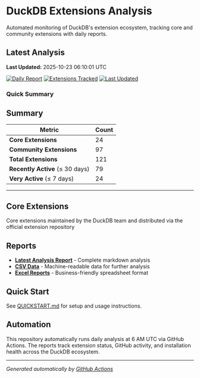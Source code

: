 # DuckDB Extensions Analysis

Automated monitoring of DuckDB's extension ecosystem, tracking core and community extensions with daily reports.

## Latest Analysis

**Last Updated:** 2025-10-23 06:10:01 UTC

[![Daily Report](https://img.shields.io/badge/Daily%20Report-Active-green)](./reports/latest.md)
[![Extensions Tracked](https://img.shields.io/badge/Extensions%20Tracked-121-blue)](./reports/latest.md)
[![Last Updated](https://img.shields.io/badge/Last%20Updated-2025-10-23%2006:10:01%20UTC-lightgrey)](./reports/latest.md)

### Quick Summary

## Summary

| **Metric** | **Count** |
|------------|-----------|
| **Core Extensions** | 24 |
| **Community Extensions** | 97 |
| **Total Extensions** | 121 |
| **Recently Active** (≤ 30 days) | 79 |
| **Very Active** (≤ 7 days) | 24 |


---
## Core Extensions

Core extensions maintained by the DuckDB team and distributed via the official extension repository

## Reports

- **[Latest Analysis Report](./reports/latest.md)** - Complete markdown analysis
- **[CSV Data](./reports/)** - Machine-readable data for further analysis  
- **[Excel Reports](./reports/)** - Business-friendly spreadsheet format

## Quick Start

See [QUICKSTART.md](./QUICKSTART.md) for setup and usage instructions.

## Automation

This repository automatically runs daily analysis at 6 AM UTC via GitHub Actions.
The reports track extension status, GitHub activity, and installation health across the DuckDB ecosystem.

---
*Generated automatically by [GitHub Actions](.github/workflows/daily-extensions-report.yml)*

